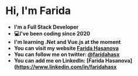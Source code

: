 # Hi, I'm Farida

- **I'm a Full Stack Developer**
- **💻I've been coding since 2020**
- **I'm learning .Net and Vue.js at the moment**
- **You can visit my website [Farida Hasanova](https://faridah.vercel.app)**
- **You can follow me on twitter: [@faridahasx](https://twitter.com/faridahasx)**
- **You can add me on LinkedIn: [Farida Hasanova](https://www.linkedin.com/in/faridahasx**
